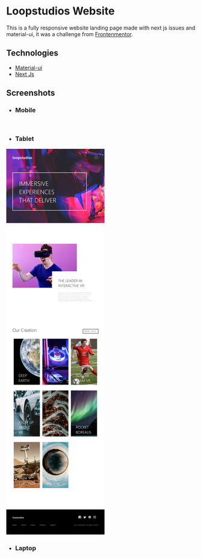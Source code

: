 # Loopstudios Website

This is a fully responsive website landing page made with next js issues and material-ui, it was a challenge from [Frontenmentor]('https://www.frontendmentor.io/).

## Technologies
+ [Material-ui](https://mui.com/)
+ [Next Js](https://nextjs.org/)

## Screenshots

+ ### Mobile

<img src="./public/designs/loopstudios_mobile_view.png" alt=""/>

+ ### Tablet

<img src="./public/designs/loopstudios_tablet_view.png" alt="" >

+ ### Laptop

<img src="./public/designs/loopstudios_desktop_view.png" alt="">